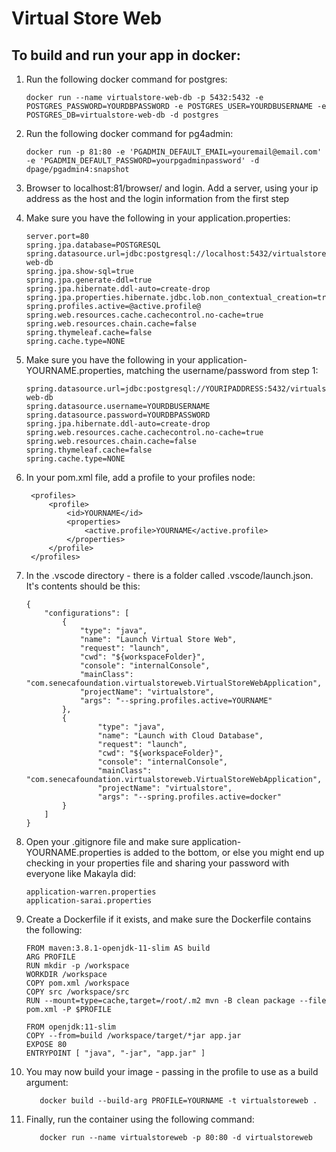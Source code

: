 # Virtual Store Web
## To build and run your app in docker:

1.  Run the following docker command for postgres:

        docker run --name virtualstore-web-db -p 5432:5432 -e POSTGRES_PASSWORD=YOURDBPASSWORD -e POSTGRES_USER=YOURDBUSERNAME -e POSTGRES_DB=virtualstore-web-db -d postgres

2.  Run the following docker command for pg4admin:

        docker run -p 81:80 -e 'PGADMIN_DEFAULT_EMAIL=youremail@email.com' -e 'PGADMIN_DEFAULT_PASSWORD=yourpgadminpassword' -d dpage/pgadmin4:snapshot

3.  Browser to localhost:81/browser/ and login.  Add a server, using your ip address as the host and the login information from the first step

4.  Make sure you have the following in your application.properties:

        server.port=80
        spring.jpa.database=POSTGRESQL
        spring.datasource.url=jdbc:postgresql://localhost:5432/virtualstore-web-db
        spring.jpa.show-sql=true
        spring.jpa.generate-ddl=true
        spring.jpa.hibernate.ddl-auto=create-drop
        spring.jpa.properties.hibernate.jdbc.lob.non_contextual_creation=true
        spring.profiles.active=@active.profile@
        spring.web.resources.cache.cachecontrol.no-cache=true
        spring.web.resources.chain.cache=false
        spring.thymeleaf.cache=false
        spring.cache.type=NONE

5.  Make sure you have the following in your application-YOURNAME.properties, matching the username/password from step 1:

        spring.datasource.url=jdbc:postgresql://YOURIPADDRESS:5432/virtualstore-web-db
        spring.datasource.username=YOURDBUSERNAME
        spring.datasource.password=YOURDBPASSWORD
        spring.jpa.hibernate.ddl-auto=create-drop
        spring.web.resources.cache.cachecontrol.no-cache=true
        spring.web.resources.chain.cache=false
        spring.thymeleaf.cache=false
        spring.cache.type=NONE

6. In your pom.xml file, add a profile to your profiles node:

        <profiles>
            <profile>
                <id>YOURNAME</id>
                <properties>
                    <active.profile>YOURNAME</active.profile>
                </properties>
            </profile>
        </profiles>

7.  In the .vscode directory - there is a folder called .vscode/launch.json.  It's contents should be this:

        {
            "configurations": [
                {
                    "type": "java",
                    "name": "Launch Virtual Store Web",
                    "request": "launch",
                    "cwd": "${workspaceFolder}",
                    "console": "internalConsole",
                    "mainClass": "com.senecafoundation.virtualstoreweb.VirtualStoreWebApplication",
                    "projectName": "virtualstore",
                    "args": "--spring.profiles.active=YOURNAME"
                },
                {
                        "type": "java",
                        "name": "Launch with Cloud Database",
                        "request": "launch",
                        "cwd": "${workspaceFolder}",
                        "console": "internalConsole",
                        "mainClass": "com.senecafoundation.virtualstoreweb.VirtualStoreWebApplication",
                        "projectName": "virtualstore",
                        "args": "--spring.profiles.active=docker"
                }
            ]
        }

8.  Open your .gitignore file and make sure application-YOURNAME.properties is added to the bottom, or else you might end up checking in your properties file and sharing your password with everyone like Makayla did:

        application-warren.properties
        application-sarai.properties

9.  Create a Dockerfile if it exists, and make sure the Dockerfile contains the following:

        FROM maven:3.8.1-openjdk-11-slim AS build
        ARG PROFILE
        RUN mkdir -p /workspace
        WORKDIR /workspace
        COPY pom.xml /workspace
        COPY src /workspace/src
        RUN --mount=type=cache,target=/root/.m2 mvn -B clean package --file pom.xml -P $PROFILE

        FROM openjdk:11-slim
        COPY --from=build /workspace/target/*jar app.jar
        EXPOSE 80
        ENTRYPOINT [ "java", "-jar", "app.jar" ]

10.  You may now build your image - passing in the profile to use as a build argument:

            docker build --build-arg PROFILE=YOURNAME -t virtualstoreweb .

11.  Finally, run the container using the following command:

            docker run --name virtualstoreweb -p 80:80 -d virtualstoreweb